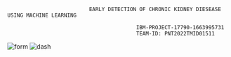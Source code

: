                               EARLY DETECTION OF CHRONIC KIDNEY DIESEASE USING MACHINE LEARNING     

                                             IBM-PROJECT-17790-1663995731
                                             TEAM-ID: PNT2022TMID01511
                                             
![form](https://user-images.githubusercontent.com/100985219/201517795-ac41ee7b-2000-4ea7-82c3-247e3246277e.jpg)
![dash](https://user-images.githubusercontent.com/100985219/201517792-33e9e3e2-6ea1-481d-bc60-6665f11d764a.jpg)

